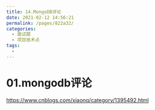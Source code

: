 ```yaml
---
title: 14.MongoDB评论
date: 2021-02-12 14:56:21
permalink: /pages/822a32/
categories:
  - 面试题
  - 项目技术点
tags:
  - 
---
```


# 01.mongodb评论

https://www.cnblogs.com/xiaonq/category/1395492.html